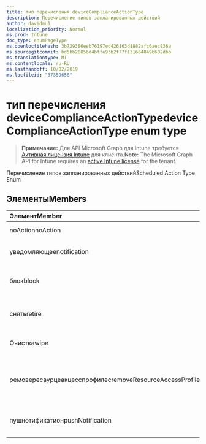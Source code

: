```yaml
---
title: тип перечисления deviceComplianceActionType
description: Перечисление типов запланированных действий
author: davidmu1
localization_priority: Normal
ms.prod: Intune
doc_type: enumPageType
ms.openlocfilehash: 3b729386eeb76197ed426163d1882afc6aec836a
ms.sourcegitcommit: bd5bb20856d4bffe93b2f77f131664849b602dbb
ms.translationtype: MT
ms.contentlocale: ru-RU
ms.lasthandoff: 10/02/2019
ms.locfileid: "37359658"
---
```

# <a name="devicecomplianceactiontype-enum-type"></a><span data-ttu-id="b961c-103">тип перечисления deviceComplianceActionType</span><span class="sxs-lookup"><span data-stu-id="b961c-103">deviceComplianceActionType enum type</span></span>

> <span data-ttu-id="b961c-104">**Примечание:** Для API Microsoft Graph для Intune требуется [Активная лицензия Intune](https://go.microsoft.com/fwlink/?linkid=839381) для клиента.</span><span class="sxs-lookup"><span data-stu-id="b961c-104">**Note:** The Microsoft Graph API for Intune requires an [active Intune license](https://go.microsoft.com/fwlink/?linkid=839381) for the tenant.</span></span>

<span data-ttu-id="b961c-105">Перечисление типов запланированных действий</span><span class="sxs-lookup"><span data-stu-id="b961c-105">Scheduled Action Type Enum</span></span>

## <a name="members"></a><span data-ttu-id="b961c-106">Элементы</span><span class="sxs-lookup"><span data-stu-id="b961c-106">Members</span></span>
|<span data-ttu-id="b961c-107">Элемент</span><span class="sxs-lookup"><span data-stu-id="b961c-107">Member</span></span>|<span data-ttu-id="b961c-108">Значение</span><span class="sxs-lookup"><span data-stu-id="b961c-108">Value</span></span>|<span data-ttu-id="b961c-109">Описание</span><span class="sxs-lookup"><span data-stu-id="b961c-109">Description</span></span>|
|:---|:---|:---|
|<span data-ttu-id="b961c-110">noAction</span><span class="sxs-lookup"><span data-stu-id="b961c-110">noAction</span></span>|<span data-ttu-id="b961c-111">нуль</span><span class="sxs-lookup"><span data-stu-id="b961c-111">0</span></span>|<span data-ttu-id="b961c-112">Без действий</span><span class="sxs-lookup"><span data-stu-id="b961c-112">No Action</span></span>|
|<span data-ttu-id="b961c-113">уведомляющее</span><span class="sxs-lookup"><span data-stu-id="b961c-113">notification</span></span>|<span data-ttu-id="b961c-114">1,1</span><span class="sxs-lookup"><span data-stu-id="b961c-114">1</span></span>|<span data-ttu-id="b961c-115">Уведомление об отправке</span><span class="sxs-lookup"><span data-stu-id="b961c-115">Send Notification</span></span>|
|<span data-ttu-id="b961c-116">блок</span><span class="sxs-lookup"><span data-stu-id="b961c-116">block</span></span>|<span data-ttu-id="b961c-117">2</span><span class="sxs-lookup"><span data-stu-id="b961c-117">2</span></span>|<span data-ttu-id="b961c-118">Блокировка устройства в AAD</span><span class="sxs-lookup"><span data-stu-id="b961c-118">Block the device in AAD</span></span>|
|<span data-ttu-id="b961c-119">снять</span><span class="sxs-lookup"><span data-stu-id="b961c-119">retire</span></span>|<span data-ttu-id="b961c-120">4</span><span class="sxs-lookup"><span data-stu-id="b961c-120">3</span></span>|<span data-ttu-id="b961c-121">Прекращение использования устройства</span><span class="sxs-lookup"><span data-stu-id="b961c-121">Retire the device</span></span>|
|<span data-ttu-id="b961c-122">Очистка</span><span class="sxs-lookup"><span data-stu-id="b961c-122">wipe</span></span>|<span data-ttu-id="b961c-123">SP4</span><span class="sxs-lookup"><span data-stu-id="b961c-123">4</span></span>|<span data-ttu-id="b961c-124">Очистка устройства</span><span class="sxs-lookup"><span data-stu-id="b961c-124">Wipe the device</span></span>|
|<span data-ttu-id="b961c-125">ремовересаурцеакцесспрофилес</span><span class="sxs-lookup"><span data-stu-id="b961c-125">removeResourceAccessProfiles</span></span>|<span data-ttu-id="b961c-126">17:00</span><span class="sxs-lookup"><span data-stu-id="b961c-126">5</span></span>|<span data-ttu-id="b961c-127">Удаление профилей доступа к ресурсам с устройства</span><span class="sxs-lookup"><span data-stu-id="b961c-127">Remove Resource Access Profiles from the device</span></span>|
|<span data-ttu-id="b961c-128">пушнотификатион</span><span class="sxs-lookup"><span data-stu-id="b961c-128">pushNotification</span></span>|<span data-ttu-id="b961c-129">9 </span><span class="sxs-lookup"><span data-stu-id="b961c-129">9</span></span>|<span data-ttu-id="b961c-130">Отправка push-уведомления на устройство</span><span class="sxs-lookup"><span data-stu-id="b961c-130">Send push notification to device</span></span>|




